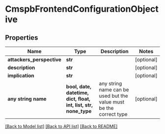 # CmspbFrontendConfigurationObjective


## Properties
Name | Type | Description | Notes
------------ | ------------- | ------------- | -------------
**attackers_perspective** | **str** |  | [optional] 
**description** | **str** |  | [optional] 
**implication** | **str** |  | [optional] 
**any string name** | **bool, date, datetime, dict, float, int, list, str, none_type** | any string name can be used but the value must be the correct type | [optional]

[[Back to Model list]](../README.md#documentation-for-models) [[Back to API list]](../README.md#documentation-for-api-endpoints) [[Back to README]](../README.md)



